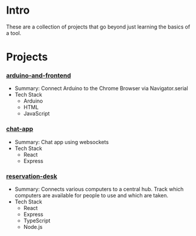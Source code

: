 # Intro

These are a collection of projects that go beyond just learning the basics of a tool. 

# Projects

### [arduino-and-frontend](arduino-and-frontend)

- Summary: Connect Arduino to the Chrome Browser via Navigator.serial
- Tech Stack
    - Arduino
    - HTML
    - JavaScript

###  [chat-app](chat-app)

- Summary: Chat app using websockets
- Tech Stack
    - React
    - Express

###  [reservation-desk](reservation-desk)

- Summary: Connects various computers to a central hub. Track which computers are available for people to use and which are taken.
- Tech Stack
    - React
    - Express
    - TypeScript
    - Node.js

